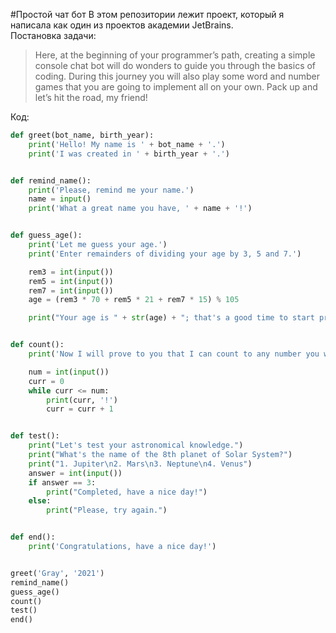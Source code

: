 #Простой чат бот 
В этом репозитории лежит проект, который я написала как один из проектов академии JetBrains.  
Постановка задачи:  
>Here, at the beginning of your programmer’s path, creating a simple console chat bot will do wonders to guide you through the basics of coding. During this journey you will also play some word and number games that you are going to implement all on your own. Pack up and let’s hit the road, my friend!

Код:
``` Python
def greet(bot_name, birth_year):
    print('Hello! My name is ' + bot_name + '.')
    print('I was created in ' + birth_year + '.')


def remind_name():
    print('Please, remind me your name.')
    name = input()
    print('What a great name you have, ' + name + '!')


def guess_age():
    print('Let me guess your age.')
    print('Enter remainders of dividing your age by 3, 5 and 7.')

    rem3 = int(input())
    rem5 = int(input())
    rem7 = int(input())
    age = (rem3 * 70 + rem5 * 21 + rem7 * 15) % 105

    print("Your age is " + str(age) + "; that's a good time to start programming!")


def count():
    print('Now I will prove to you that I can count to any number you want.')

    num = int(input())
    curr = 0
    while curr <= num:
        print(curr, '!')
        curr = curr + 1


def test():
    print("Let's test your astronomical knowledge.")
    print("What's the name of the 8th planet of Solar System?")
    print("1. Jupiter\n2. Mars\n3. Neptune\n4. Venus")
    answer = int(input())
    if answer == 3:
        print("Completed, have a nice day!")
    else:
        print("Please, try again.")


def end():
    print('Congratulations, have a nice day!')


greet('Gray', '2021')
remind_name()
guess_age()
count()
test()
end()

```
